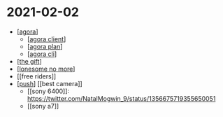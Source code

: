 # 2021-02-02

- [[agora]]
  - [[agora client]]
  - [[agora plan]]
  - [[agora cli]]
- [[the gift]]
- [[lonesome no more]]
- [[free riders]]
- [[push]] [[best camera]]
  - [[sony 6400]]: https://twitter.com/NatalMogwin_9/status/1356675719355650051
  - [[sony a7]]


[//begin]: # "Autogenerated link references for markdown compatibility"
[agora]: ../agora "Agora"
[agora client]: ../agora-client "Agora Client"
[agora plan]: ../agora-plan "Agora Plan"
[agora cli]: ../agora-cli "Agora Cli"
[the gift]: ../the-gift "The Gift"
[lonesome no more]: ../lonesome-no-more "Lonesome No More"
[push]: ../push "Push"
[//end]: # "Autogenerated link references"